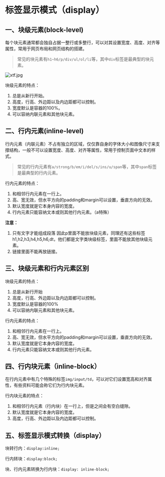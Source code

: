 # 标签显示模式（display）

## 一、块级元素(block-level)

每个块元素通常都会独自占据一整行或多整行，可以对其设置宽度、高度、对齐等属性，常用于网页布局和网页结构的搭建。

> 常见的块元素有`h1~h6/p/div/ul/ol/li`等，其中`div`标签是最典型的块元素。

![xtf.jpg](https://image.dyxmq.cn/images/2019/09/13/xtf.jpg)

块级元素的特点：

1. 总是从新行开始。
2. 高度，行高、外边距以及内边距都可以控制。
3. 宽度默认是容器的100%。
4. 可以容纳内联元素和其他块元素。

## 二、行内元素(inline-level)

行内元素（内联元素）不占有独立的区域，仅仅靠自身的字体大小和图像尺寸来支撑结构，一般不可以设置宽度、高度、对齐等属性，常用于控制页面中文本的样式。

> 常见的行内元素有`a/strong/b/em/i/del/s/ins/u/span`等，其中`span`标签是最典型的行内元素。

行内元素的特点：

1. 和相邻行内元素在一行上。
2. 高、宽无效，但水平方向的padding和margin可以设置，垂直方向的无效。
3. 默认宽度就是它本身内容的宽度。
4. 行内元素只能容纳文本或则其他行内元素。（a特殊）

**注意：**

1. 只有文字才能组成段落  因此p里面不能放块级元素，同理还有这些标签h1,h2,h3,h4,h5,h6,dt，他们都是文字类块级标签，里面不能放其他块级元素。
2. 链接里面不能再放链接。

## 三、块级元素和行内元素区别

块级元素的特点：

1. 总是从新行开始
2. 高度，行高、外边距以及内边距都可以控制。
3. 宽度默认是容器的100%
4. 可以容纳内联元素和其他块元素。

行内元素的特点：

1. 和相邻行内元素在一行上。
2. 高、宽无效，但水平方向的padding和margin可以设置，垂直方向的无效。
3. 默认宽度就是它本身内容的宽度。
4. 行内元素只能容纳文本或则其他行内元素。

## 四、行内块元素（inline-block）

在行内元素中有几个特殊的标签`img/input/td`，可以对它们设置宽高和对齐属性，有些资料可能会称它们为行内块元素。

行内块元素的特点：

1. 和相邻行内元素（行内块）在一行上，但是之间会有空白缝隙。
2. 默认宽度就是它本身内容的宽度。
3. 高度，行高、外边距以及内边距都可以控制。

## 五、标签显示模式转换（display）

块转行内：`display:inline;`

行内转块：`display:block;`

块、行内元素转换为行内块：`display: inline-block;`

